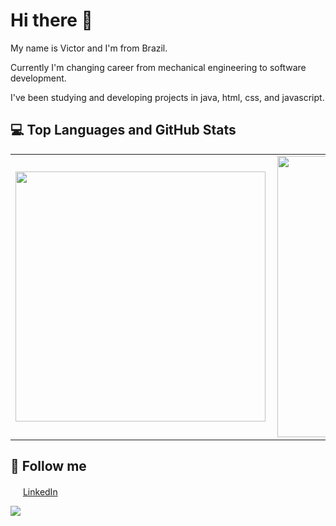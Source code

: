 # Hi there 👋

My name is Victor and I'm from Brazil. 

Currently I'm changing career from mechanical engineering to software development.

I've been studying and developing projects in java, html, css, and javascript. 

## :computer: Top Languages and GitHub Stats 

<center>
<table>
    <tr>
        <td><img width="400px" align="left" src="https://github-readme-stats.vercel.app/api/top-langs/?username=victorloboc&hide=html&layout=compact&theme=buefy" /></td>
        <td><img width="450px" align="left" src="https://github-readme-stats.vercel.app/api?username=victorloboc&theme=buefy"/></td>
    </tr>   
</table>
</center>

## :iphone: Follow me

<a href="https://www.linkedin.com/in/victorhlcorreia/"><img src="https://github.com/seu_usuário/seu_usuário/linkedin.png" width="16"></img></a> [LinkedIn](https://www.linkedin.com/in/victorhlcorreia/)


![](https://komarev.com/ghpvc/?username=victorloboc&color=blue&style=flat)
